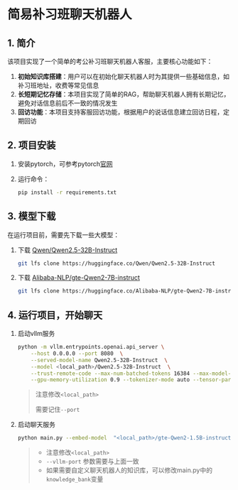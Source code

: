 # 简易补习班聊天机器人

## 1. 简介

该项目实现了一个简单的考公补习班聊天机器人客服，主要核心功能如下：

1. **初始知识库搭建**：用户可以在初始化聊天机器人时为其提供一些基础信息，如补习班地址，收费等常见信息
2. **长短期记忆存储**：本项目实现了简单的RAG，帮助聊天机器人拥有长期记忆，避免对话信息前后不一致的情况发生
3. **回访功能**：本项目支持客服回访功能，根据用户的说话信息建立回访日程，定期回访



## 2. 项目安装

1. 安装pytorch，可参考pytorch[官网](https://pytorch.org/get-started/locally/)

2. 运行命令：

   ```bash
   pip install -r requirements.txt
   ```



## 3. 模型下载

在运行项目前，需要先下载一些大模型：

1. 下载 [Qwen/Qwen2.5-32B-Instruct](https://huggingface.co/Qwen/Qwen2.5-32B-Instruct)

   ```bash
   git lfs clone https://huggingface.co/Qwen/Qwen2.5-32B-Instruct
   ```

2. 下载 [Alibaba-NLP/gte-Qwen2-7B-instruct](https://huggingface.co/Alibaba-NLP/gte-Qwen2-7B-instruct)

   ```bash
   git lfs clone https://huggingface.co/Alibaba-NLP/gte-Qwen2-7B-instruct
   ```

   

## 4. 运行项目，开始聊天

1. 启动vllm服务

   ```bash
   python -m vllm.entrypoints.openai.api_server \
       --host 0.0.0.0 --port 8080  \
       --served-model-name Qwen2.5-32B-Instruct  \
       --model <local_path>/Qwen2.5-32B-Instruct  \
       --trust-remote-code --max-num-batched-tokens 16384 --max-model-len 16384 \
       --gpu-memory-utilization 0.9 --tokenizer-mode auto --tensor-parallel-size 1 --dtype auto
   ```

   > 注意修改`<local_path>`
   >
   > 需要记住`--port`

2. 启动聊天服务

   ```bash
   python main.py --embed-model  "<local_path>/gte-Qwen2-1.5B-instruct" --vllm-port 8080
   ```

   > * 注意修改`<local_path>`
   > * `--vllm-port` 参数需要与上面一致
   > * 如果需要自定义聊天机器人的知识库，可以修改main.py中的`knowledge_bank`变量